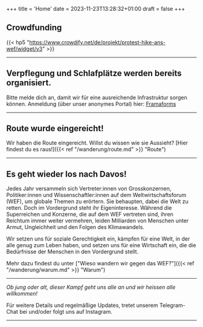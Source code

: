 +++
title = 'Home'
date = 2023-11-23T13:28:32+01:00
draft = false
+++

## Crowdfunding
{{< hp5 "https://www.crowdify.net/de/projekt/protest-hike-ans-wef/widget/v3" >}}

---

## Verpflegung und Schlafplätze werden bereits organisiert.

Bitte melde dich an, damit wir für eine ausreichende Infrastruktur sorgen können. Anmeldung (über unser anonymes Portal) hier: [Framaforms](https://framaforms.org/strike-wef-anmeldung-2024-strike-wef-registration-2024-1699460623)

---

## Route wurde eingereicht!

Wir haben die Route eingereicht. Willst du wissen wie sie Aussieht?
[Hier findest du es raus!]({{< ref "/wanderung/route.md" >}} "Route")

---


## Es geht wieder los nach Davos!

Jedes Jahr versammeln sich Vertreter:innen von Grosskonzernen, Politiker:innen und Wissenschaftler:innen auf dem Weltwirtschaftsforum (WEF), um globale Themen zu erörtern. Sie behaupten, dabei die Welt zu retten. Doch im Vordergrund steht ihr Eigeninteresse. Während die Superreichen und Konzerne, die auf dem WEF vertreten sind, ihren Reichtum immer weiter vermehren, leiden Milliarden von Menschen unter Armut, Ungleichheit und den Folgen des Klimawandels. 

Wir setzen uns für soziale Gerechtigkeit ein, kämpfen für eine Welt, in der alle genug zum Leben haben, und setzen uns für eine Wirtschaft ein, die die Bedürfnisse der Menschen in den Vordergrund stellt.

Mehr dazu findest du unter ["Wieso wandern wir gegen das WEF?"]({{< ref "/wanderung/warum.md" >}} "Warum")

---

*Ob jung oder alt, dieser Kampf geht uns alle an und wir heissen alle willkommen!*

Für weitere Details und regelmäßige Updates, tretet unserem Telegram-Chat bei und/oder folgt uns auf Instagram.

---

